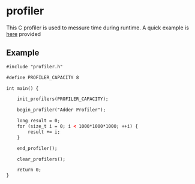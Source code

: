 # profiler

This C profiler is used to messure time during runtime. A quick example is [here](##Example) provided

## Example

```html
#include "profiler.h"

#define PROFILER_CAPACITY 8

int main() {

    init_profilers(PROFILER_CAPACITY);

    begin_profiler("Adder Profiler");

    long result = 0;
    for (size_t i = 0; i < 1000*1000*1000; ++i) {
        result += i;
    }

    end_profiler();

    clear_profilers();

    return 0;
}

